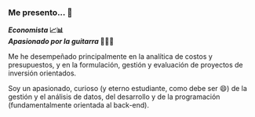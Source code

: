 ### Me presento... 👋

**<i>Economista</i> 📈📊**<br>
**<i>Apasionado por la guitarra</i> 🎸🎵🎶**

Me he desempeñado principalmente en la analítica de costos y presupuestos, y en la formulación, gestión y evaluación de proyectos de inversión orientados.

Soy un apasionado, curioso (y eterno estudiante, como debe ser 😄) de la gestión y el análisis de datos, del desarrollo y de la programación (fundamentalmente orientada al back-end).
